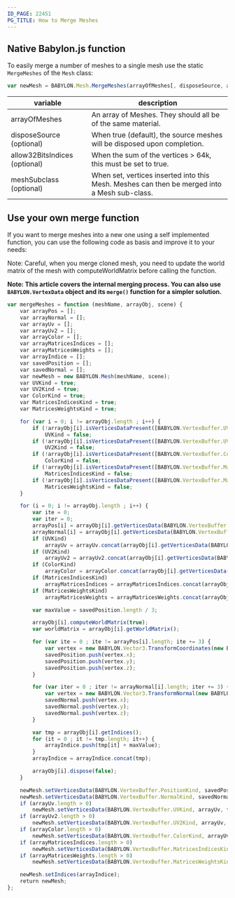 ```yaml
---
ID_PAGE: 22451
PG_TITLE: How to Merge Meshes
---
```


## Native Babylon.js function

To easily merge a number of meshes to a single mesh use the static `MergeMeshes` of the `Mesh` class:

```javascript
var newMesh = BABYLON.Mesh.MergeMeshes(arrayOfMeshes[, disposeSource, allow32BitsIndices, meshSubclass]);
```

|variable| description|
|----------|-----------|
|arrayOfMeshes| An array of Meshes.  They should all be of the same material.|
|disposeSource (optional)| When true (default), the source meshes will be disposed upon completion.|
|allow32BitsIndices (optional)| When the sum of the vertices > 64k, this must be set to true.|
|meshSubclass (optional)| When set, vertices inserted into this Mesh.  Meshes can then be merged into a Mesh sub-class.|

## Use your own merge function

If you want to merge meshes into a new one using a self implemented function, you can use the following code as basis and improve it to your needs:

Note: Careful, when you merge cloned mesh, you need to update the world matrix of the mesh with computeWorldMatrix before calling the function.

**Note: This article covers the internal merging process. You can also use ```BABYLON.VertexData``` object and its ```merge()``` function for a simpler solution.**

```javascript
var mergeMeshes = function (meshName, arrayObj, scene) {
    var arrayPos = [];
    var arrayNormal = [];
    var arrayUv = [];
    var arrayUv2 = [];
    var arrayColor = [];
    var arrayMatricesIndices = [];
    var arrayMatricesWeights = [];
    var arrayIndice = [];
    var savedPosition = [];
    var savedNormal = [];
    var newMesh = new BABYLON.Mesh(meshName, scene);
    var UVKind = true;
    var UV2Kind = true;
    var ColorKind = true;
    var MatricesIndicesKind = true;
    var MatricesWeightsKind = true;

    for (var i = 0; i != arrayObj.length ; i++) {
        if (!arrayObj[i].isVerticesDataPresent([BABYLON.VertexBuffer.UVKind]))
            UVKind = false;
        if (!arrayObj[i].isVerticesDataPresent([BABYLON.VertexBuffer.UV2Kind]))
            UV2Kind = false;
        if (!arrayObj[i].isVerticesDataPresent([BABYLON.VertexBuffer.ColorKind]))
            ColorKind = false;
        if (!arrayObj[i].isVerticesDataPresent([BABYLON.VertexBuffer.MatricesIndicesKind]))
            MatricesIndicesKind = false;
        if (!arrayObj[i].isVerticesDataPresent([BABYLON.VertexBuffer.MatricesWeightsKind]))
            MatricesWeightsKind = false;
    }

    for (i = 0; i != arrayObj.length ; i++) {
        var ite = 0;
        var iter = 0;
        arrayPos[i] = arrayObj[i].getVerticesData(BABYLON.VertexBuffer.PositionKind);
        arrayNormal[i] = arrayObj[i].getVerticesData(BABYLON.VertexBuffer.NormalKind);
        if (UVKind)
            arrayUv = arrayUv.concat(arrayObj[i].getVerticesData(BABYLON.VertexBuffer.UVKind));
        if (UV2Kind)
            arrayUv2 = arrayUv2.concat(arrayObj[i].getVerticesData(BABYLON.VertexBuffer.UV2Kind));
        if (ColorKind)
            arrayColor = arrayColor.concat(arrayObj[i].getVerticesData(BABYLON.VertexBuffer.ColorKind));
        if (MatricesIndicesKind)
            arrayMatricesIndices = arrayMatricesIndices.concat(arrayObj[i].getVerticesData(BABYLON.VertexBuffer.MatricesIndicesKind));
        if (MatricesWeightsKind)
            arrayMatricesWeights = arrayMatricesWeights.concat(arrayObj[i].getVerticesData(BABYLON.VertexBuffer.MatricesWeightsKind));

        var maxValue = savedPosition.length / 3;

        arrayObj[i].computeWorldMatrix(true);
        var worldMatrix = arrayObj[i].getWorldMatrix();

        for (var ite = 0 ; ite != arrayPos[i].length; ite += 3) {
            var vertex = new BABYLON.Vector3.TransformCoordinates(new BABYLON.Vector3(arrayPos[i][ite], arrayPos[i][ite + 1], arrayPos[i][ite + 2]), worldMatrix);
            savedPosition.push(vertex.x);
            savedPosition.push(vertex.y);
            savedPosition.push(vertex.z);
        }

        for (var iter = 0 ; iter != arrayNormal[i].length; iter += 3) {
            var vertex = new BABYLON.Vector3.TransformNormal(new BABYLON.Vector3(arrayNormal[i][iter], arrayNormal[i][iter + 1], arrayNormal[i][iter + 2]), worldMatrix);
            savedNormal.push(vertex.x);
            savedNormal.push(vertex.y);
            savedNormal.push(vertex.z);
        }

        var tmp = arrayObj[i].getIndices();
        for (it = 0 ; it != tmp.length; it++) {
            arrayIndice.push(tmp[it] + maxValue);
        }
        arrayIndice = arrayIndice.concat(tmp);

        arrayObj[i].dispose(false);
    }

    newMesh.setVerticesData(BABYLON.VertexBuffer.PositionKind, savedPosition, false);
    newMesh.setVerticesData(BABYLON.VertexBuffer.NormalKind, savedNormal, false);
    if (arrayUv.length > 0)
        newMesh.setVerticesData(BABYLON.VertexBuffer.UVKind, arrayUv, false);
    if (arrayUv2.length > 0)
        newMesh.setVerticesData(BABYLON.VertexBuffer.UV2Kind, arrayUv, false);
    if (arrayColor.length > 0)
        newMesh.setVerticesData(BABYLON.VertexBuffer.ColorKind, arrayUv, false);
    if (arrayMatricesIndices.length > 0)
        newMesh.setVerticesData(BABYLON.VertexBuffer.MatricesIndicesKind, arrayUv, false);
    if (arrayMatricesWeights.length > 0)
        newMesh.setVerticesData(BABYLON.VertexBuffer.MatricesWeightsKind, arrayUv, false);

    newMesh.setIndices(arrayIndice);
    return newMesh;
};
```
